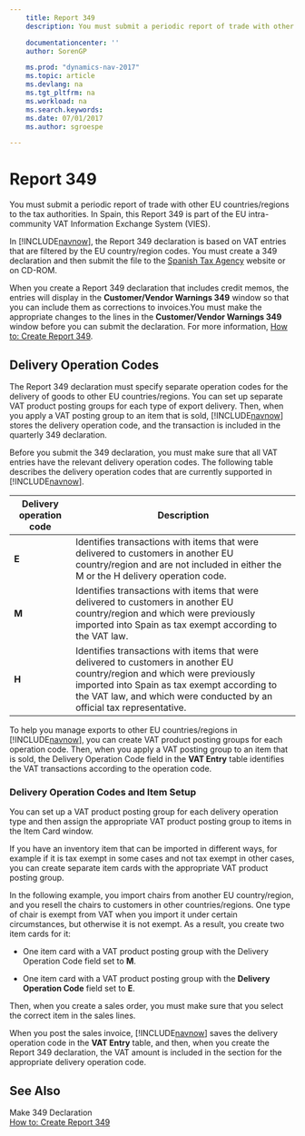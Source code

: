 ```yaml
---
    title: Report 349
    description: You must submit a periodic report of trade with other EU countries/regions to the tax authorities. In Spain, this Report 349 is part of the EU intra-community VAT Information Exchange System (VIES).

    documentationcenter: ''
    author: SorenGP

    ms.prod: "dynamics-nav-2017"
    ms.topic: article
    ms.devlang: na
    ms.tgt_pltfrm: na
    ms.workload: na
    ms.search.keywords:
    ms.date: 07/01/2017
    ms.author: sgroespe

---
```

# Report 349
You must submit a periodic report of trade with other EU countries/regions to the tax authorities. In Spain, this Report 349 is part of the EU intra-community VAT Information Exchange System (VIES).  

 In [!INCLUDE[navnow](../../includes/navnow_md.md)], the Report 349 declaration is based on VAT entries that are filtered by the EU country/region codes. You must create a 349 declaration and then submit the file to the [Spanish Tax Agency](http://go.microsoft.com/fwlink/?LinkId=238181) website or on CD-ROM.  

 When you create a Report 349 declaration that includes credit memos, the entries will display in the **Customer/Vendor Warnings 349** window so that you can include them as corrections to invoices.You must make the appropriate changes to the lines in the **Customer/Vendor Warnings 349** window before you can submit the declaration. For more information, [How to: Create Report 349](how-to-create-report-349.md).  

## Delivery Operation Codes  
 The Report 349 declaration must specify separate operation codes for the delivery of goods to other EU countries/regions. You can set up separate VAT product posting groups for each type of export delivery. Then, when you apply a VAT posting group to an item that is sold, [!INCLUDE[navnow](../../includes/navnow_md.md)] stores the delivery operation code, and the transaction is included in the quarterly 349 declaration.  

 Before you submit the 349 declaration, you must make sure that all VAT entries have the relevant delivery operation codes. The following table describes the delivery operation codes that are currently supported in [!INCLUDE[navnow](../../includes/navnow_md.md)].  

|Delivery operation code|Description|  
|-----------------------------|---------------------------------------|  
|**E**|Identifies transactions with items that were delivered to customers in another EU country/region and are not included in either the M or the H delivery operation code.|  
|**M**|Identifies transactions with items that were delivered to customers in another EU country/region and which were previously imported into Spain as tax exempt according to the VAT law.|  
|**H**|Identifies transactions with items that were delivered to customers in another EU country/region and which were previously imported into Spain as tax exempt according to the VAT law, and which were conducted by an official tax representative.|  

 To help you manage exports to other EU countries/regions in [!INCLUDE[navnow](../../includes/navnow_md.md)], you can create VAT product posting groups for each operation code. Then, when you apply a VAT posting group to an item that is sold, the Delivery Operation Code field in the **VAT Entry** table identifies the VAT transactions according to the operation code.  

### Delivery Operation Codes and Item Setup  
 You can set up a VAT product posting group for each delivery operation type and then assign the appropriate VAT product posting group to items in the Item Card window.  

 If you have an inventory item that can be imported in different ways, for example if it is tax exempt in some cases and not tax exempt in other cases, you can create separate item cards with the appropriate VAT product posting group.  

 In the following example, you import chairs from another EU country/region, and you resell the chairs to customers in other countries/regions. One type of chair is exempt from VAT when you import it under certain circumstances, but otherwise it is not exempt. As a result, you create two item cards for it:  

-   One item card with a VAT product posting group with the Delivery Operation Code field set to **M**.  

-   One item card with a VAT product posting group with the **Delivery Operation Code** field set to **E**.  

 Then, when you create a sales order, you must make sure that you select the correct item in the sales lines.  

 When you post the sales invoice, [!INCLUDE[navnow](../../includes/navnow_md.md)] saves the delivery operation code in the **VAT Entry** table, and then, when you create the Report 349 declaration, the VAT amount is included in the section for the appropriate delivery operation code.  

## See Also  
 Make 349 Declaration   
 [How to: Create Report 349](how-to-create-report-349.md)
